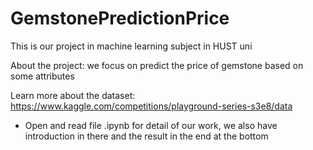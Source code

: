 # GemstonePredictionPrice

This is our project in machine learning subject in HUST uni

About the project: we focus on predict the price of gemstone based on some attributes 

Learn more about the dataset: https://www.kaggle.com/competitions/playground-series-s3e8/data

- Open and read file .ipynb for detail of our work, we also have introduction in there and the result in the end at the bottom
